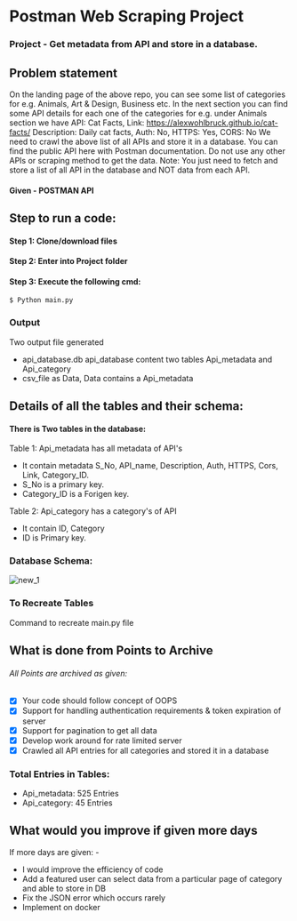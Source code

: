 # Postman Web Scraping Project 
### Project - Get metadata from API and store in a database. 
## Problem statement

On the landing page of the above repo, you can see some list of categories for e.g. Animals, Art & Design, Business etc.
In the next section you can find some API details for each one of the categories for e.g. under Animals section we have 
API:  Cat Facts, Link: https://alexwohlbruck.github.io/cat-facts/
Description: Daily cat facts, Auth: No, HTTPS: Yes, CORS: No
We need to crawl the above list of all APIs and store it in a database. You can find the public API here with Postman documentation.
Do not use any other APIs or scraping method to get the data. 
Note: You just need to fetch and store a list of all API in the database and NOT data from each API.


#### Given  -  POSTMAN API 
## Step to run a code:
#### Step 1: Clone/download files              
#### Step 2: Enter into Project folder        
#### Step 3: Execute the following cmd: 
    $ Python main.py
### Output
Two output file generated
- api_database.db api_database content two tables Api_metadata and Api_category 
- csv_file as Data, Data contains a Api_metadata 
## Details of all the tables and their schema:
#### There is Two tables in the database: 
Table 1: Api_metadata has all metadata of API's
- It contain metadata S_No, API_name, Description, Auth, HTTPS, Cors, Link, Category_ID.
- S_No is a primary key.
- Category_ID is a Forigen key.
		 
Table 2: Api_category has a category's of API
- It contain ID, Category
- ID is Primary key.

### Database Schema:
![new_1](https://user-images.githubusercontent.com/65850757/131248581-5ebc1c6c-b445-45b0-ab0f-3020e4672965.png)

### To Recreate Tables 
Command to recreate main.py file 
    

## What is done from Points to Archive
###### All Points are archived as given:
- [x] Your code should follow concept of OOPS
- [x] Support for handling authentication requirements & token expiration of server
- [x] Support for pagination to get all data
- [x] Develop work around for rate limited server
- [x] Crawled all API entries for all categories and stored it in a database

### Total Entries in Tables:
   - Api_metadata: 525 Entries
   - Api_category: 45 Entries
   
## What would you improve if given more days
   If more days are given: - 
   - I would improve the efficiency of code 
   - Add a featured user can select data from a particular page of category and able to store in DB
   - Fix the JSON error which occurs rarely
   - Implement on docker  
    

